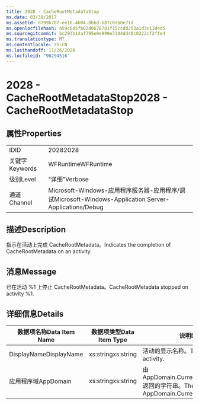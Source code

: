 ```yaml
---
title: 2028 - CacheRootMetadataStop
ms.date: 03/30/2017
ms.assetid: d799b707-ee16-4b04-8b6d-b87c0d60e71d
ms.openlocfilehash: a59c645fb02d0676781f15ccdd253a1d3c13d4d5
ms.sourcegitcommit: bc293b14af795e0e999e3304dd40c0222cf2ffe4
ms.translationtype: MT
ms.contentlocale: zh-CN
ms.lasthandoff: 11/26/2020
ms.locfileid: "96294516"
---
```

# <a name="2028---cacherootmetadatastop"></a><span data-ttu-id="f0fe9-102">2028 - CacheRootMetadataStop</span><span class="sxs-lookup"><span data-stu-id="f0fe9-102">2028 - CacheRootMetadataStop</span></span>

## <a name="properties"></a><span data-ttu-id="f0fe9-103">属性</span><span class="sxs-lookup"><span data-stu-id="f0fe9-103">Properties</span></span>  
  
|||  
|-|-|  
|<span data-ttu-id="f0fe9-104">ID</span><span class="sxs-lookup"><span data-stu-id="f0fe9-104">ID</span></span>|<span data-ttu-id="f0fe9-105">2028</span><span class="sxs-lookup"><span data-stu-id="f0fe9-105">2028</span></span>|  
|<span data-ttu-id="f0fe9-106">关键字</span><span class="sxs-lookup"><span data-stu-id="f0fe9-106">Keywords</span></span>|<span data-ttu-id="f0fe9-107">WFRuntime</span><span class="sxs-lookup"><span data-stu-id="f0fe9-107">WFRuntime</span></span>|  
|<span data-ttu-id="f0fe9-108">级别</span><span class="sxs-lookup"><span data-stu-id="f0fe9-108">Level</span></span>|<span data-ttu-id="f0fe9-109">“详细”</span><span class="sxs-lookup"><span data-stu-id="f0fe9-109">Verbose</span></span>|  
|<span data-ttu-id="f0fe9-110">通道</span><span class="sxs-lookup"><span data-stu-id="f0fe9-110">Channel</span></span>|<span data-ttu-id="f0fe9-111">Microsoft-Windows-应用程序服务器-应用程序/调试</span><span class="sxs-lookup"><span data-stu-id="f0fe9-111">Microsoft-Windows-Application Server-Applications/Debug</span></span>|  
  
## <a name="description"></a><span data-ttu-id="f0fe9-112">描述</span><span class="sxs-lookup"><span data-stu-id="f0fe9-112">Description</span></span>  

 <span data-ttu-id="f0fe9-113">指示在活动上完成 CacheRootMetadata。</span><span class="sxs-lookup"><span data-stu-id="f0fe9-113">Indicates the completion of CacheRootMetadata on an activity.</span></span>  
  
## <a name="message"></a><span data-ttu-id="f0fe9-114">消息</span><span class="sxs-lookup"><span data-stu-id="f0fe9-114">Message</span></span>  

 <span data-ttu-id="f0fe9-115">已在活动 %1 上停止 CacheRootMetadata。</span><span class="sxs-lookup"><span data-stu-id="f0fe9-115">CacheRootMetadata stopped on activity %1.</span></span>  
  
## <a name="details"></a><span data-ttu-id="f0fe9-116">详细信息</span><span class="sxs-lookup"><span data-stu-id="f0fe9-116">Details</span></span>  
  
|<span data-ttu-id="f0fe9-117">数据项名称</span><span class="sxs-lookup"><span data-stu-id="f0fe9-117">Data Item Name</span></span>|<span data-ttu-id="f0fe9-118">数据项类型</span><span class="sxs-lookup"><span data-stu-id="f0fe9-118">Data Item Type</span></span>|<span data-ttu-id="f0fe9-119">说明</span><span class="sxs-lookup"><span data-stu-id="f0fe9-119">Description</span></span>|  
|--------------------|--------------------|-----------------|  
|<span data-ttu-id="f0fe9-120">DisplayName</span><span class="sxs-lookup"><span data-stu-id="f0fe9-120">DisplayName</span></span>|<span data-ttu-id="f0fe9-121">xs:string</span><span class="sxs-lookup"><span data-stu-id="f0fe9-121">xs:string</span></span>|<span data-ttu-id="f0fe9-122">活动的显示名称。</span><span class="sxs-lookup"><span data-stu-id="f0fe9-122">The display name of the activity.</span></span>|  
|<span data-ttu-id="f0fe9-123">应用程序域</span><span class="sxs-lookup"><span data-stu-id="f0fe9-123">AppDomain</span></span>|<span data-ttu-id="f0fe9-124">xs:string</span><span class="sxs-lookup"><span data-stu-id="f0fe9-124">xs:string</span></span>|<span data-ttu-id="f0fe9-125">由 AppDomain.CurrentDomain.FriendlyName 返回的字符串。</span><span class="sxs-lookup"><span data-stu-id="f0fe9-125">The string returned by AppDomain.CurrentDomain.FriendlyName.</span></span>|
